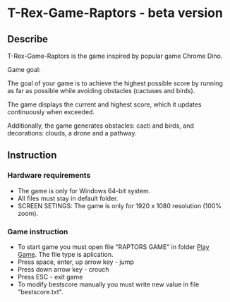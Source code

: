 # T-Rex-Game-Raptors - beta version

## Describe

T-Rex-Game-Raptors is the game inspired by popular game Chrome Dino.

Game goal:

The goal of your game is to achieve the highest possible score by running as far as possible while avoiding obstacles (cactuses and birds).

The game displays the current and highest score, which it updates continuously when exceeded.

Additionally, the game generates obstacles: cacti and birds, and decorations: clouds, a drone and a pathway.

## Instruction

### Hardware requirements
- The game is only for Windows 64-bit system.
- All files must stay in default folder.
- SCREEN SETINGS: The game is only for 1920 x 1080 resolution (100% zoom).

### Game instruction
- To start game you must open file "RAPTORS GAME" in folder [Play Game](<Play Game>). The file type is aplication.
- Press space, enter, up arrow key - jump
- Press down arrow key - crouch
- Press ESC - exit game
- To modify bestscore manually you must write new value in file "bestscore.txt".
